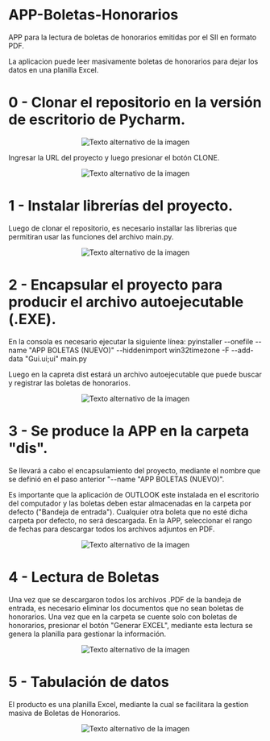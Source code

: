# APP-Boletas-Honorarios

APP para la lectura de boletas de honorarios emitidas por el SII en formato PDF.

La aplicacion puede leer masivamente boletas de honorarios para dejar los datos en una planilla Excel.

# 0 - Clonar el repositorio en la versión de escritorio de Pycharm.

<div align="center">
    <img src="imagenes/Clonar.png" alt="Texto alternativo de la imagen">
</div>

Ingresar la URL del proyecto y luego presionar el botón CLONE.
<div align="center">
    <img src="imagenes/Clonar-Repo.png" alt="Texto alternativo de la imagen">
</div>

# 1 - Instalar librerías del proyecto.

Luego de clonar el repositorio, es necesario installar las librerias que permitiran usar las funciones del archivo main.py. 

<div align="center">
    <img src="imagenes/Librerias.png" alt="Texto alternativo de la imagen">
</div>


# 2 - Encapsular el proyecto para producir el archivo autoejecutable (.EXE).

En la consola es necesario ejecutar la siguiente línea: pyinstaller --onefile --name "APP BOLETAS (NUEVO)" --hiddenimport win32timezone -F --add-data "Gui.ui;ui" main.py

Luego en la capreta dist estará un archivo autoejecutable que puede buscar y registrar las boletas de honorarios. 

<div align="center">
    <img src="imagenes/comando.png" alt="Texto alternativo de la imagen">
</div>

# 3 - Se produce la APP en la carpeta "dis".

Se llevará a cabo el encapsulamiento del proyecto, mediante el nombre que se definió en el paso anterior "--name "APP BOLETAS (NUEVO)".

Es importante que la aplicación de OUTLOOK este instalada en el escritorio del computador y las boletas deben estar almacenadas en la carpeta por defecto ("Bandeja de entrada"). Cualquier otra boleta que no esté dicha carpeta por defecto, no será descargada. En la APP, seleccionar el rango de fechas para descargar todos los archivos adjuntos en PDF.

<div align="center">
    <img src="imagenes/APP.png" alt="Texto alternativo de la imagen">
</div>

# 4 - Lectura de Boletas

Una vez que se descargaron todos los archivos .PDF de la bandeja de entrada, es necesario eliminar los documentos que no sean boletas de honorarios. Una vez que en la carpeta se cuente solo con boletas de honorarios, presionar el botón "Generar EXCEL", mediante esta lectura se genera la planilla para gestionar la información.

<div align="center">
    <img src="imagenes/Generar.png" alt="Texto alternativo de la imagen">
</div>

# 5 - Tabulación de datos

El producto es una planilla Excel, mediante la cual se facilitara la gestion masiva de Boletas de Honorarios.

<div align="center">
    <img src="imagenes/Excel.png" alt="Texto alternativo de la imagen">
</div>
